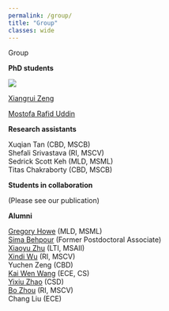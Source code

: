```yaml
---
permalink: /group/
title: "Group"
classes: wide
---
```

Group

**PhD students**

![](https://user-images.githubusercontent.com/25089434/73482248-5d0e4780-436b-11ea-92c2-16ab85109c37.jpg)

[Xiangrui Zeng](https://scholar.google.com/citations?hl=en&user=8gQLySoAAAAJ&view_op=list_works&sortby=pubdate)

[Mostofa Rafid Uddin](https://duranrafid.github.io/)

**Research assistants**

Xuqian Tan (CBD, MSCB)  
Shefali Srivastava (RI, MSCV)  
Sedrick Scott Keh (MLD, MSML)  
Titas Chakraborty (CBD, MSCB)  

**Students in collaboration**

(Please see our publication)

**Alumni**

[Gregory Howe](https://www.linkedin.com/in/gregory-howe-189506178) (MLD, MSML)  
[Sima Behpour](https://www.linkedin.com/in/sima-behpour-95037713b) (Former Postdoctoral Associate)  
[Xiaoyu Zhu](https://www.linkedin.com/in/xiaoyuzhu3/) (LTI, MSAII)  
[Xindi Wu](https://www.linkedin.com/in/xindi-cindy-wu-3ba243111) (RI, MSCV)  
Yuchen Zeng (CBD)  
[Kai Wen Wang](https://kaiwenw.github.io/) (ECE, CS)  
[Yixiu Zhao](https://www.linkedin.com/in/yixiu-zhao-a00498128/) (CSD)  
[Bo Zhou](https://www.linkedin.com/in/bo-zhou-514177ab/) (RI, MSCV)  
Chang Liu (ECE)